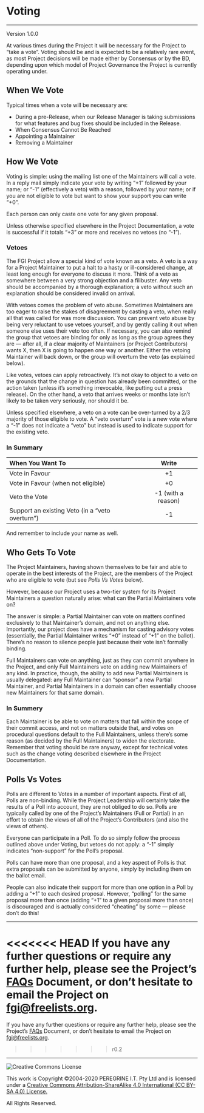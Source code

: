 # Voting

---

Version 1.0.0

At various times during the Project it will be necessary for the Project to &ldquo;take a vote&rdquo;. Voting should be and is expected to be a relatively rare event, as most Project decisions will be made either by Consensus or by the BD, depending upon which model of Project Governance the Project is currently operating under.

## When We Vote

Typical times when a vote will be necessary are: 

- During a pre-Release, when our Release Manager is taking submissions for what features and bug fixes should be included in the Release.
- When Consensus Cannot Be Reached
- Appointing a Maintainer
- Removing a Maintainer

## How We Vote

Voting is simple: using the mailing list one of the Maintainers will call a vote. In a reply mail simply indicate your vote by writing &ldquo;+1&rdquo; followed by your name; or &ldquo;-1&rdquo; (effectively a veto) with a reason, followed by your name; or if you are not eligible to vote but want to show your support you can write &ldquo;+0&rdquo;.

Each person can only caste one vote for any given proposal.

Unless otherwise specified elsewhere in the Project Documentation, a vote is successful if it totals &ldquo;+3&rdquo; or more and receives no vetoes (no &ldquo;-1&rdquo;).

### Vetoes

The FGI Project allow a special kind of vote known as a veto. A veto is a way for a Project Maintainer to put a halt to a hasty or ill-considered change, at least long enough for everyone to discuss it more. Think of a veto as somewhere between a very strong objection and a filibuster. Any veto should be accompanied by a thorough explanation; a veto without such an explanation should be considered invalid on arrival.

With vetoes comes the problem of veto abuse. Sometimes Maintainers are too eager to raise the stakes of disagreement by casting a veto, when really all that was called for was more discussion. You can prevent veto abuse by being very reluctant to use vetoes yourself, and by gently calling it out when someone else uses their veto too often. If necessary, you can also remind the group that vetoes are binding for only as long as the group agrees they are — after all, if a clear majority of Maintainers (or Project Contributors) wants X, then X is going to happen one way or another. Either the vetoing Maintainer will back down, or the group will overturn the veto (as explained below).

Like votes, vetoes can apply retroactively. It&rsquo;s not okay to object to a veto on the grounds that the change in question has already been committed, or the action taken (unless it&rsquo;s something irrevocable, like putting out a press release). On the other hand, a veto that arrives weeks or months late isn&rsquo;t likely to be taken very seriously, nor should it be.

Unless specified elsewhere, a veto on a vote can be over-turned by a 2/3 majority of those eligible to vote. A &ldquo;veto overturn&rdquo; vote is a new vote where a &ldquo;-1&rdquo; does not indicate a &ldquo;veto&rdquo; but instead is used to indicate support for the existing veto.

### In Summary

|When You Want To|Write|
|:--|:-:|
|Vote in Favour|+1|
|Vote in Favour (when not eligible)|+0|
|Veto the Vote|-1 (with a reason)|
|Support an existing Veto (in a &ldquo;veto overturn&rdquo;)|-1|

And remember to include your name as well.

## Who Gets To Vote

The Project Maintainers, having shown themselves to be fair and able to operate in the best interests of the Project, are the members of the Project who are eligible to vote (but see *Polls Vs Votes* below).

However, because our Project uses a two-tier system for its Project Maintainers a question naturally arise: what can the Partial Maintainers vote on?

The answer is simple: a Partial Maintainer can vote on matters confined exclusively to that Maintainer&rsquo;s domain, and not on anything else. Importantly, our project does have a mechanism for casting advisory votes (essentially, the Partial Maintainer writes &ldquo;+0&rdquo; instead of &ldquo;+1&rdquo; on the ballot). There&rsquo;s no reason to silence people just because their vote isn&rsquo;t formally binding.

Full Maintainers can vote on anything, just as they can commit anywhere in the Project, and only Full Maintainers vote on adding new Maintainers of any kind. In practice, though, the ability to add new Partial Maintainers is usually delegated: any Full Maintainer can &ldquo;sponsor&rdquo; a new Partial Maintainer, and Partial Maintainers in a domain can often essentially choose new Maintainers for that same domain.

### In Summery

Each Maintainer is be able to vote on matters that fall within the scope of their commit access, and not on matters outside that, and votes on procedural questions default to the Full Maintainers, unless there&rsquo;s some reason (as decided by the Full Maintainers) to widen the electorate. Remember that voting should be rare anyway, except for technical votes such as the change voting described elsewhere in the Project Documentation.

## Polls Vs Votes

Polls are different to Votes in a number of important aspects. First of all, Polls are non-binding. While the Project Leadership will certainly take the results of a Poll into account, they are not obliged to do so. Polls are typically called by one of the Project&rsquo;s Maintainers (Full or Partial) in an effort to obtain the views of all of the Project&rsquo;s Contributors (and also the views of others).

Everyone can participate in a Poll. To do so simply follow the process outlined above under Voting, but vetoes do not apply: a &ldquo;-1&rdquo; simply indicates &ldquo;non-support&rdquo; for the Poll&rsquo;s proposal.

Polls can have more than one proposal, and a key aspect of Polls is that extra proposals can be submitted by anyone, simply by including them on the ballot email.

People can also indicate their support for more than one option in a Poll by adding a &ldquo;+1&rdquo; to each desired proposal. However, &ldquo;polling&rdquo; for the same proposal more than once (adding &ldquo;+1&rdquo; to a given proposal more than once) is discouraged and is actually considered &ldquo;cheating&rdquo; by some &mdash; please don&rsquo;t do this!

---

<<<<<<< HEAD
If you have any further questions or require any further help, please see the Project&rsquo;s [FAQs](https://github.com/Dulux-Oz/FGI/tree/master/Project_Documentation/FAQs.md) Document, or don&rsquo;t hesitate to email the Project on <fgi@freelists.org>.
=======
If you have any further questions or require any further help, please see the Project&rsquo;s [FAQs](FAQs.md) Document, or don&rsquo;t hesitate to email the Project on <fgi@freelists.org>.
>>>>>>> r0.2

---

![Creative Commons License](https://i.creativecommons.org/l/by-sa/4.0/88x31.png "Creative Commons License")

This work is Copyright &copy;2004-2020 PEREGRINE I.T. Pty Ltd and is licensed under a [Creative Commons Attribution-ShareAlike 4.0 International (CC BY-SA 4.0) License.](https://creativecommons.org/licenses/by-sa/4.0/)

All Rights Reserved.

